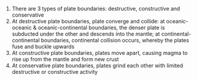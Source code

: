 1. There are 3 types of plate boundaries: destructive, constructive and conservative
2. At destructive plate boundaries, plate converge and collide: at oceanic-oceanic & oceanic-continental boundaries, the denser plate is subducted under the other and descends into the mantle; at continental-continental boundaries, continental collision occurs, whereby the plates fuse and buckle upwards
3. At constructive plate boundaries, plates move apart, causing magma to rise up from the mantle and form new crust
4. At conservative plate boundaries, plates grind each other with limited destructive or constructive activity
